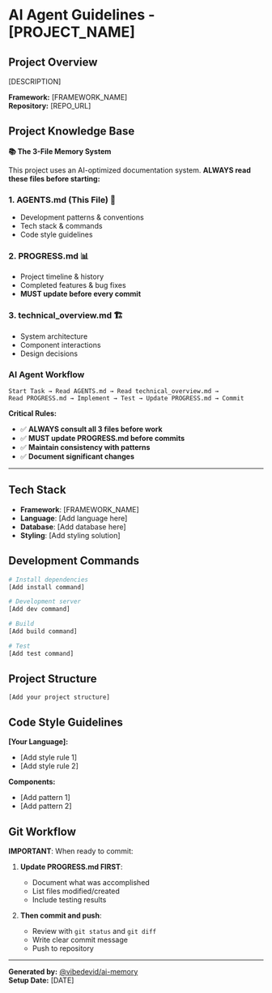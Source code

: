 # AI Agent Guidelines - [PROJECT_NAME]

## Project Overview

[DESCRIPTION]

**Framework:** [FRAMEWORK_NAME]  
**Repository:** [REPO_URL]

## Project Knowledge Base

**📚 The 3-File Memory System**

This project uses an AI-optimized documentation system. **ALWAYS read these files before starting:**

### 1. **AGENTS.md** (This File) 📘
- Development patterns & conventions
- Tech stack & commands  
- Code style guidelines

### 2. **PROGRESS.md** 📊
- Project timeline & history
- Completed features & bug fixes
- **MUST update before every commit**

### 3. **technical_overview.md** 🏗️
- System architecture
- Component interactions
- Design decisions

### **AI Agent Workflow**

```
Start Task → Read AGENTS.md → Read technical_overview.md → 
Read PROGRESS.md → Implement → Test → Update PROGRESS.md → Commit
```

**Critical Rules:**
- ✅ **ALWAYS consult all 3 files before work**
- ✅ **MUST update PROGRESS.md before commits**
- ✅ **Maintain consistency with patterns**
- ✅ **Document significant changes**

---

## Tech Stack

- **Framework**: [FRAMEWORK_NAME]
- **Language**: [Add language here]
- **Database**: [Add database here]
- **Styling**: [Add styling solution]

## Development Commands

```bash
# Install dependencies
[Add install command]

# Development server
[Add dev command]

# Build
[Add build command]

# Test
[Add test command]
```

## Project Structure

```
[Add your project structure]
```

## Code Style Guidelines

**[Your Language]:**
- [Add style rule 1]
- [Add style rule 2]

**Components:**
- [Add pattern 1]
- [Add pattern 2]

## Git Workflow

**IMPORTANT**: When ready to commit:

1. **Update PROGRESS.md FIRST**:
   - Document what was accomplished
   - List files modified/created
   - Include testing results

2. **Then commit and push**:
   - Review with `git status` and `git diff`
   - Write clear commit message
   - Push to repository

---

**Generated by:** [@vibedevid/ai-memory](https://github.com/vibedevid-vip/ai-memory)  
**Setup Date:** [DATE]

